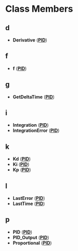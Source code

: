 
# Class Members


## d

* **Derivative** ([**PID**](class_p_i_d.md))


## f

* **f** ([**PID**](class_p_i_d.md))


## g

* **GetDeltaTime** ([**PID**](class_p_i_d.md))


## i

* **Integration** ([**PID**](class_p_i_d.md))
* **IntegrationError** ([**PID**](class_p_i_d.md))


## k

* **Kd** ([**PID**](class_p_i_d.md))
* **Ki** ([**PID**](class_p_i_d.md))
* **Kp** ([**PID**](class_p_i_d.md))


## l

* **LastError** ([**PID**](class_p_i_d.md))
* **LastTime** ([**PID**](class_p_i_d.md))


## p

* **PID** ([**PID**](class_p_i_d.md))
* **PID\_Output** ([**PID**](class_p_i_d.md))
* **Proportional** ([**PID**](class_p_i_d.md))

